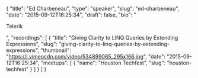 {
  "title": "Ed Charbeneau",
  "type": "speaker",
  "slug": "ed-charbeneau",
  "date": "2015-09-12T16:25:34",
  "draft": false,
  "bio": "<p>Telerik</p>",
  "recordings": [
    {
      "title": "Giving Clarity to LINQ Queries by Extending Expressions",
      "slug": "giving-clarity-to-linq-queries-by-extending-expressions",
      "thumbnail": "https://i.vimeocdn.com/video/534899065_295x166.jpg",
      "date": "2015-09-12T16:25:34",
      "meetups": [
        {
          "name": "Houston Techfest",
          "slug": "houston-techfest"
        }
      ]
    }
  ]
}